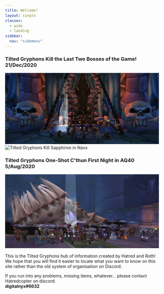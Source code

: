 ```yaml
---
title: Welcome!
layout: single
classes: 
  - wide
  - landing
sidebar:
  nav: "sidemenu"
---
```

### Tilted Gryphons Kill the Last Two Bosses of the Game! 21/Dec/2020
![Tilted Gryphons Kill Kel'Thuzad in Naxxramas](/assets/images/tg_first_kt_kill.png "TG First KT kill")
![Tilted Gryphons Kill Sapphiron in Naxx](/assets/images/tg_first_sapph_kill.png "TG First Sapph kill")

### Tilted Gryphons One-Shot C'thun First Night in AQ40 5/Aug/2020
![Tilted Gryphons One-Shot C'thun First Night in AQ40](/assets/images/tg_openingnight_first_cthun_kill.png "TG First C'thun kill")

This is the Tilted Gryphons hub of information created by Hatred and Roth! We hope that you will find it easier to locate what you want to know on this site rather than the old system of organisation on Discord.

If you run into any problems, missing items, whatever... please contact Hatredcopter on discord: <br />
**digitalnyx#6632**
